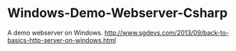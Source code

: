 Windows-Demo-Webserver-Csharp
=============================

A demo webserver on Windows. http://www.sgdevs.com/2013/09/back-to-basics-http-server-on-windows.html
